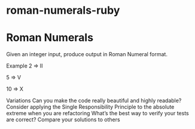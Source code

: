 # roman-numerals-ruby

# Roman Numerals
Given an integer input, produce output in Roman Numeral format.

Example
2 => II

5 => V

10 => X

Variations
Can you make the code really beautiful and highly readable?
Consider applying the Single Responsibility Principle to the absolute extreme when you are refactoring
What’s the best way to verify your tests are correct?
Compare your solutions to others
